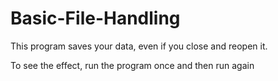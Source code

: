 # Basic-File-Handling
This program saves your data, even if you close and reopen it.

To see the effect, run the program once and then run again
